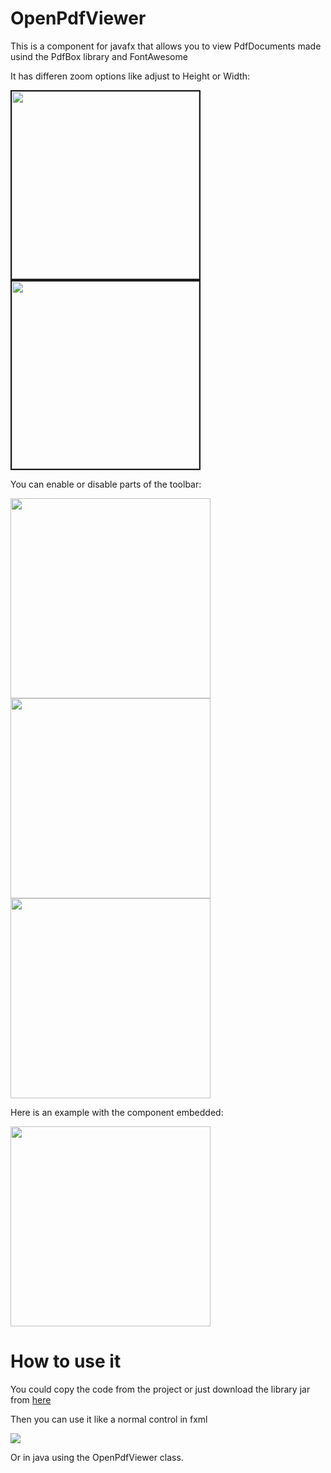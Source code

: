 # OpenPdfViewer
This is a component for javafx that allows you to view PdfDocuments made usind the PdfBox library and FontAwesome

It has differen zoom options like adjust to Height or Width:

<kbd><img src="https://image.ibb.co/mkki47/Selecci_n_036.png " height="300" border="2"></kbd> <kbd><img src="https://image.ibb.co/mwPnWn/Selecci_n_034.png"  height="300" border="2"></kbd>

You can enable or disable parts of the toolbar:

<kbd><img src="https://image.ibb.co/gKSinS/Selecci_n_038.png" height="320"></kbd> <kbd><img src="https://image.ibb.co/gadEBn/Selecci_n_031.png"  height="320"></kbd>   <kbd><img src="https://image.ibb.co/bw5GP7/Selecci_n_032.png"  height="320"></kbd>

Here is an example with the component embedded:

<kbd><img src="https://image.ibb.co/mg2Vj7/Selecci_n_025.png"  height="320"></kbd>

# How to use it

You could copy the code from the project or just download the library jar from [here](https://mega.nz/#!ta5VQT6T!8dQs318Q8xd0PzYLMqq-n9o_7G3ZIxHSMIRt0QyjCl4)

Then you can use it like a normal control in fxml

<kbd><img src="https://image.ibb.co/krMeu7/Selecci_n_039.png" ></kbd>

Or in java using the OpenPdfViewer class.

